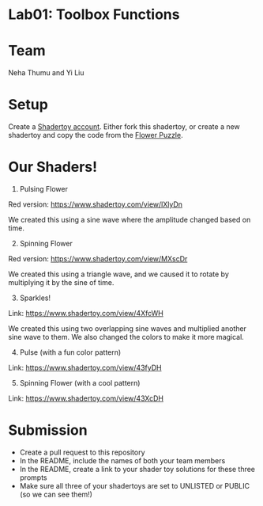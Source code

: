 # Lab01: Toolbox Functions

# Team 
Neha Thumu and Yi Liu 

# Setup 

Create a [Shadertoy account](https://www.shadertoy.com/). Either fork this shadertoy, or create a new shadertoy and copy the code from the [Flower Puzzle](https://www.shadertoy.com/view/NsVBzy).

# Our Shaders!

1. Pulsing Flower

Red version: https://www.shadertoy.com/view/lXlyDn 

We created this using a sine wave where the amplitude changed based on time. 

2. Spinning Flower

Red version: https://www.shadertoy.com/view/MXscDr

We created this using a triangle wave, and we caused it to rotate by multiplying it by the sine of time. 

3. Sparkles!

Link: https://www.shadertoy.com/view/4XfcWH

We created this using two overlapping sine waves and multiplied another sine wave to them. We also changed the colors to make it more magical. 

4. Pulse (with a fun color pattern)

Link: https://www.shadertoy.com/view/43fyDH

5. Spinning Flower (with a cool pattern)

Link: https://www.shadertoy.com/view/43XcDH

# Submission
- Create a pull request to this repository
- In the README, include the names of both your team members
- In the README, create a link to your shader toy solutions for these three prompts
- Make sure all three of your shadertoys are set to UNLISTED or PUBLIC (so we can see them!)
